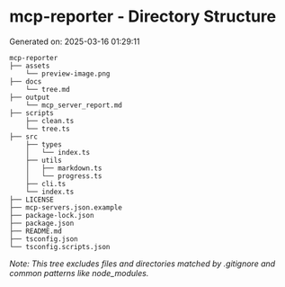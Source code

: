 # mcp-reporter - Directory Structure

Generated on: 2025-03-16 01:29:11


```
mcp-reporter
├── assets
    └── preview-image.png
├── docs
    └── tree.md
├── output
    └── mcp_server_report.md
├── scripts
    ├── clean.ts
    └── tree.ts
├── src
    ├── types
    │   └── index.ts
    ├── utils
    │   ├── markdown.ts
    │   └── progress.ts
    ├── cli.ts
    └── index.ts
├── LICENSE
├── mcp-servers.json.example
├── package-lock.json
├── package.json
├── README.md
├── tsconfig.json
└── tsconfig.scripts.json

```

_Note: This tree excludes files and directories matched by .gitignore and common patterns like node_modules._
